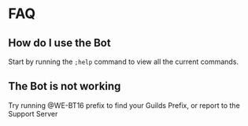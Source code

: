 # FAQ

## How do I use the Bot

Start by running the `;help` command to view all the current commands.

## The Bot is not working

Try running @WE-BT16 prefix to find your Guilds Prefix, or report to the Support Server

